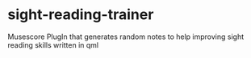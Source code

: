 # sight-reading-trainer
Musescore PlugIn that generates random notes to help improving sight reading skills written in qml 
